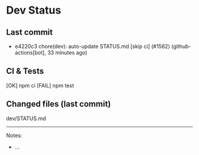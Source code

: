 # Dev Status

## Last commit
- e4220c3 chore(dev): auto-update STATUS.md [skip ci] (#1562) (github-actions[bot], 33 minutes ago)
## CI & Tests
[OK] npm ci
[FAIL] npm test

## Changed files (last commit)
dev/STATUS.md

---
Notes:
- ...
